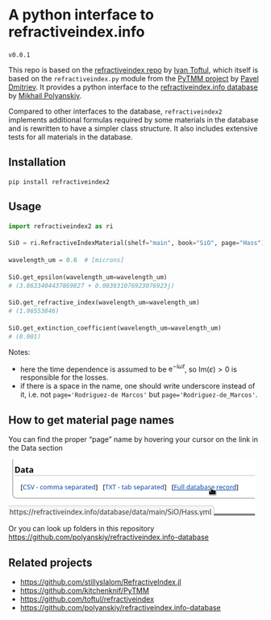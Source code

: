 # A python interface to refractiveindex.info
`v0.0.1`

This repo is based on the [refractiveindex repo](https://github.com/toftul/refractiveindex) by [Ivan Toftul](https://github.com/toftul), which itself is based on the `refractiveindex.py` module from the [PyTMM project](https://github.com/kitchenknif/PyTMM) by [Pavel Dmitriev](https://github.com/kitchenknif). It provides a python interface to the [refractiveindex.info database](https://github.com/polyanskiy/refractiveindex.info-database) by [Mikhail Polyanskiy](https://github.com/polyanskiy).

Compared to other interfaces to the database, `refractiveindex2` implements additional formulas required by some materials in the database and is rewritten to have a simpler class structure. It also includes extensive tests for all materials in the database.


## Installation

```
pip install refractiveindex2
```

## Usage


```python
import refractiveindex2 as ri

SiO = ri.RefractiveIndexMaterial(shelf="main", book="SiO", page="Hass")

wavelength_um = 0.6  # [microns]

SiO.get_epsilon(wavelength_um=wavelength_um)
# (3.8633404437869827 + 0.003931076923076923j)

SiO.get_refractive_index(wavelength_um=wavelength_um)
# (1.96553846)

SiO.get_extinction_coefficient(wavelength_um=wavelength_um)
# (0.001)
```

Notes:
- here the time dependence is assumed to be $\mathrm{e}^{-\mathrm{i} \omega t}$, so $\mathrm{Im}(\varepsilon) > 0$ is responsible for the losses.
- if there is a space in the name, one should write underscore instead of it, i.e. not `page='Rodriguez-de Marcos'` but `page='Rodriguez-de_Marcos'`.


## How to get material page names

You can find the proper “page” name by hovering your cursor on the link in the Data section

![How to get page name](docs/img/material_page_names.png)

Or you can look up folders in this repository<br>
https://github.com/polyanskiy/refractiveindex.info-database

## Related projects

- https://github.com/stillyslalom/RefractiveIndex.jl
- https://github.com/kitchenknif/PyTMM
- https://github.com/toftul/refractiveindex
- https://github.com/polyanskiy/refractiveindex.info-database
